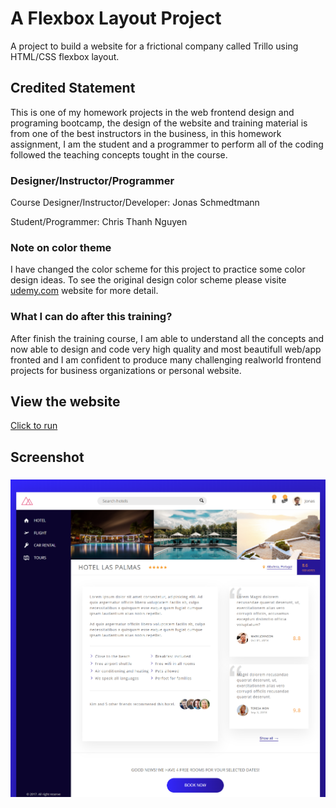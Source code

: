# A Flexbox Layout Project
A project to build a website for a frictional company called Trillo using HTML/CSS flexbox layout.

## Credited Statement
This is one of my homework projects in the web frontend design and programing bootcamp, the design of the website and training material is from one of the best instructors in the business, in this homework assignment, I am the student and a programmer to perform all of the coding followed the teaching concepts tought in the course.

### Designer/Instructor/Programmer

Course Designer/Instructor/Developer: Jonas Schmedtmann

Student/Programmer: Chris Thanh Nguyen

### Note on color theme
I have changed the color scheme for this project to practice some color design ideas.
To see the original design color scheme please visite [udemy.com](https://www.udemy.com/course/advanced-css-and-sass/learn/lecture/8859774#overview) website for more detail.

### What I can do after this training?
After finish the training course, I am able to understand all the concepts and now able to design and code very high quality and most beautifull web/app fronted and I am confident to produce many challenging realworld frontend projects for business organizations or personal website. 

## View the website
[Click to run](https://monksedo.github.io/trillo/)

## Screenshot 
### 
![](img/trillo01.png)